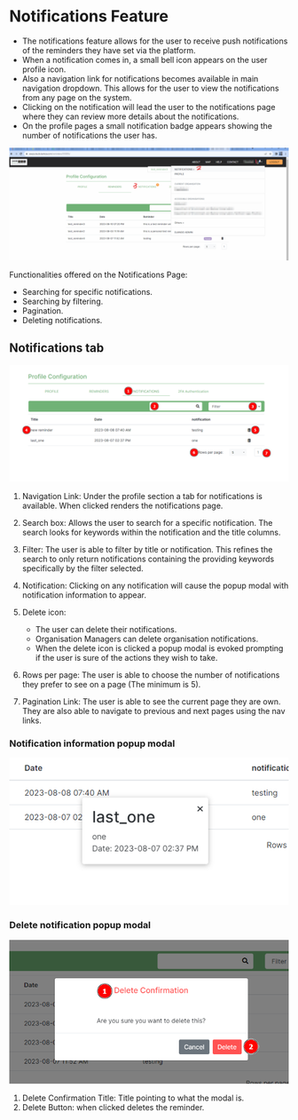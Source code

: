 # Notifications Feature

* The notifications feature allows for the user to receive push notifications of the reminders they have set via the platform.
* When a notification comes in, a small bell icon appears on the user profile icon.
* Also a navigation link for notifications becomes available in main navigation dropdown. This allows for the user to view the notifications from any page on the system.
* Clicking on the notification will lead the user to the notifications page where they can review more details about the notifications.
* On the profile pages a small notification badge appears showing the number of notifications the user has.

![Notifications 1](./img/notifications-1.png)

Functionalities offered on the Notifications Page:

* Searching for specific notifications.
* Searching by filtering.
* Pagination.
* Deleting notifications.

## Notifications tab

![Notifications 2](./img/notifications-2.png)

1. Navigation Link: Under the profile section a tab for notifications is available. When clicked renders the notifications page.
2. Search box: Allows the user to search for a specific notification. The search looks for keywords within the notification and the title columns.
3. Filter: The user is able to filter by title or notification. This refines the search to only return notifications containing the providing keywords specifically by the filter selected.
4. Notification: Clicking on any notification will cause the popup modal with notification information to appear.
5. Delete icon:
      * The user can delete their notifications.
      * Organisation Managers can delete organisation notifications.
      * When the delete icon is clicked a popup modal is evoked prompting if the user is sure of the actions they wish to take.

6. Rows per page: The user is able to choose the number of notifications they prefer to see on a page (The minimum is 5).
7. Pagination Link: The user is able to see the current page they are own. They are also able to navigate to previous and next pages using the nav links.

### Notification information popup modal

![Notifications 3](./img/notifications-3.png)

### Delete notification popup modal

![Notifications 4](./img/notifications-4.png)

1. Delete Confirmation Title: Title pointing to what the modal is.
2. Delete Button: when clicked deletes the reminder.
